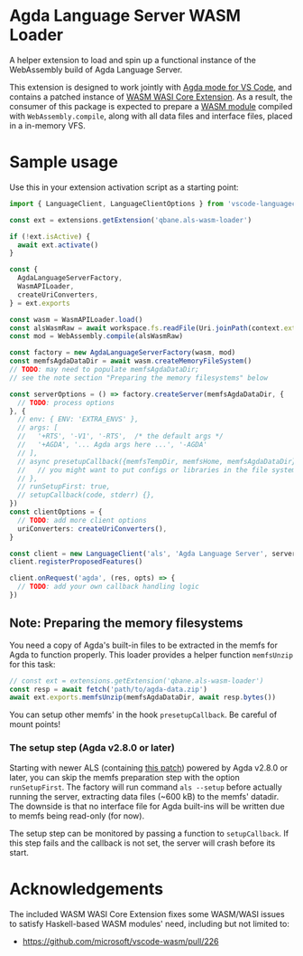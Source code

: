 # Agda Language Server WASM Loader

A helper extension to load and spin up a functional instance of the WebAssembly build of Agda Language Server.

This extension is designed to work jointly with [Agda mode for VS Code](https://marketplace.visualstudio.com/items?itemName=banacorn.agda-mode), and contains a patched instance of [WASM WASI Core Extension](https://marketplace.visualstudio.com/items?itemName=ms-vscode.wasm-wasi-core). As a result, the consumer of this package is expected to prepare a [WASM module](https://github.com/agda/agda-language-server) compiled with `WebAssembly.compile`, along with all data files and interface files, placed in a in-memory VFS.

# Sample usage

Use this in your extension activation script as a starting point:

```ts
import { LanguageClient, LanguageClientOptions } from 'vscode-languageclient'

const ext = extensions.getExtension('qbane.als-wasm-loader')

if (!ext.isActive) {
  await ext.activate()
}

const {
  AgdaLanguageServerFactory,
  WasmAPILoader,
  createUriConverters,
} = ext.exports

const wasm = WasmAPILoader.load()
const alsWasmRaw = await workspace.fs.readFile(Uri.joinPath(context.extensionUri, 'path/to/als.wasm'))
const mod = WebAssembly.compile(alsWasmRaw)

const factory = new AgdaLanguageServerFactory(wasm, mod)
const memfsAgdaDataDir = await wasm.createMemoryFileSystem()
// TODO: may need to populate memfsAgdaDataDir;
// see the note section "Preparing the memory filesystems" below

const serverOptions = () => factory.createServer(memfsAgdaDataDir, {
  // TODO: process options
}, {
  // env: { ENV: 'EXTRA_ENVS' },
  // args: [
  //   '+RTS', '-V1', '-RTS',  /* the default args */
  //   '+AGDA', '... Agda args here ...', '-AGDA'
  // ],
  // async presetupCallback({memfsTempDir, memfsHome, memfsAgdaDataDir}) {
  //   // you might want to put configs or libraries in the file system
  // },
  // runSetupFirst: true,
  // setupCallback(code, stderr) {},
})
const clientOptions = {
  // TODO: add more client options
  uriConverters: createUriConverters(),
}

const client = new LanguageClient('als', 'Agda Language Server', serverOptions, clientOptions)
client.registerProposedFeatures()

client.onRequest('agda', (res, opts) => {
  // TODO: add your own callback handling logic
})
```

## Note: Preparing the memory filesystems

You need a copy of Agda's built-in files to be extracted in the memfs for Agda to function properly. This loader provides a helper function `memfsUnzip` for this task:

```js
// const ext = extensions.getExtension('qbane.als-wasm-loader')
const resp = await fetch('path/to/agda-data.zip')
await ext.exports.memfsUnzip(memfsAgdaDataDir, await resp.bytes())
```

You can setup other memfs' in the hook `presetupCallback`. Be careful of mount points!

### The setup step (Agda v2.8.0 or later)

Starting with newer ALS (containing [this patch](https://github.com/agda/agda-language-server/pull/39)) powered by Agda v2.8.0 or later, you can skip the memfs preparation step with the option `runSetupFirst`. The factory will run command `als --setup` before actually running the server, extracting data files (~600 kB) to the memfs' datadir. The downside is that no interface file for Agda built-ins will be written due to memfs being read-only (for now).

The setup step can be monitored by passing a function to `setupCallback`. If this step fails and the callback is not set, the server will crash before its start.

# Acknowledgements

The included WASM WASI Core Extension fixes some WASM/WASI issues to satisfy Haskell-based WASM modules' need, including but not limited to:

* https://github.com/microsoft/vscode-wasm/pull/226
